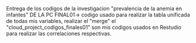 Entrega de los codigos de la investigacion "prevalencia de la anemia en infantes"
DE LA PC
FINAL01-> codigo usado para realizar la tabla unificada de todas mis variables, realizar el "merge"
el "cloud_project_codigos_finales01" son mis codigos usados en Restudio para realizar las correlaciones respectivas.
